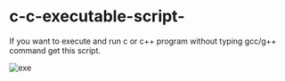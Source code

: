 # c-c-executable-script-
If you want to execute and run c or c++ program without typing gcc/g++ command get this script.

![exe](https://user-images.githubusercontent.com/75825573/132537651-4a729304-96dc-4098-8b5e-742619107672.PNG)
